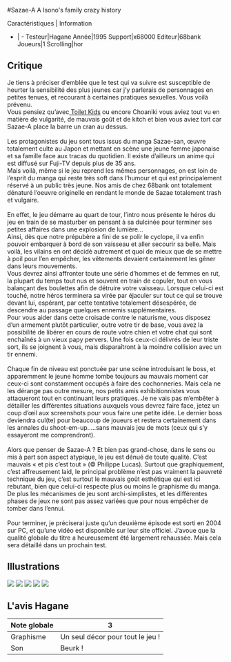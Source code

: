 #Sazae-A  A Isono's  family crazy history

Caractéristiques | Information
- | -
Testeur|Hagane
Année|1995
Support|x68000
Editeur|68bank
Joueurs|1
Scrolling|hor

## Critique
Je tiens à préciser d’emblée que le test qui va suivre est susceptible de heurter la sensibilité des plus jeunes car j’y parlerais de personnages en petites tenues, et recourant à certaines pratiques sexuelles. Vous voilà prévenu.<br/>Vous pensiez qu’avec<a href="/index.php?page=fiche&id=424"> Toilet Kids</a> ou encore Choaniki vous aviez tout vu en matière de vulgarité, de mauvais goût et de kitch et bien vous aviez tort car Sazae-A place la barre un cran au dessus.<br/><br/>Les protagonistes du jeu sont tous issus du manga Sazae-san, œuvre totalement culte au Japon et mettant en scène une jeune femme japonaise et sa famille face aux tracas du quotidien. Il existe d’ailleurs un anime qui est diffusé sur Fuji-TV depuis plus de 35 ans.<br/>Mais voilà, même si le jeu reprend les mêmes personnages, on est loin de l’esprit du manga qui reste très soft dans l’humour et qui est principalement réservé à un public très jeune. Nos amis de chez 68bank ont totalement dénaturé l’oeuvre originelle en rendant le monde de Sazae totalement trash et vulgaire.<br/><br/>En effet, le jeu démarre au quart de tour, l’intro nous présente le héros du jeu en train de se masturber en pensant à sa dulcinée pour terminer ses petites affaires dans une explosion de lumière…<br/>Ainsi, dès que notre prépubère a fini de se polir le cyclope, il va enfin pouvoir embarquer à bord de son vaisseau et aller secourir sa belle. Mais voilà, les vilains en ont décidé autrement et quoi de mieux que de se mettre à poil pour l’en empêcher, les vêtements devaient certainement les gêner dans leurs mouvements.<br/>Vous devrez ainsi affronter toute une série d’hommes et de femmes en rut, la plupart du temps tout nus et souvent en train de copuler, tout en vous balançant des boulettes afin de détruire votre vaisseau. Lorsque celui-ci est touché, notre héros terminera sa virée par éjaculer sur tout ce qui se trouve devant lui, espérant, par cette tentative totalement désespérée, de descendre au passage quelques ennemis supplémentaires.<br/>Pour vous aider dans cette croisade contre le naturisme, vous disposez d’un armement plutôt particulier, outre votre tir de base, vous avez la possibilité de libérer en cours de route votre chien et votre chat qui sont enchaînés à un vieux papy pervers. Une fois ceux-ci délivrés de leur triste sort, ils se joignent à vous, mais disparaîtront à la moindre collision avec un tir ennemi.<br/><br/>Chaque fin de niveau est ponctuée par une scène introduisant le boss, et apparemment le jeune homme tombe toujours au mauvais moment car ceux-ci sont constamment occupés à faire des cochonneries. Mais cela ne les dérange pas outre mesure, nos petits amis exhibitionnistes vous attaqueront tout en continuant leurs pratiques. Je ne vais pas m’embêter à détailler les différentes situations auxquels vous devrez faire face, jetez un coup d’œil aux screenshots pour vous faire une petite idée. Le dernier boss deviendra cul(te) pour beaucoup de joueurs et restera certainement dans les annales du shoot-em-up…..sans mauvais jeu de mots (ceux qui s’y essayeront me comprendront).<br/><br/>Alors que penser de Sazae-A ? Et bien pas grand-chose, dans le sens ou mis à part son aspect atypique, le jeu est dénué de toute qualité. C’est mauvais « et pis c’est tout » (© Philippe Lucas). Surtout que graphiquement, c’est affreusement laid, le principal problème n’est pas vraiment la pauvreté technique du jeu, c’est surtout le mauvais goût esthétique qui est ici rebutant, bien que celui-ci respecte plus ou moins le graphisme du manga. De plus les mécanismes de jeu sont archi-simplistes, et les différentes phases de jeux ne sont pas assez variées que pour nous empêcher de tomber dans l’ennui.<br/><br/>Pour terminer, je préciserai juste qu’un deuxième épisode est sorti en 2004 sur PC, et qu’une vidéo est disponible sur leur site officiel. J’avoue que la qualité globale du titre a heureusement été largement rehaussée. Mais cela sera détaillé dans un prochain test.<br/>

## Illustrations
![](http://www.shmup.com/images/thumbs/img_fiche_1_1067.jpg)
![](http://www.shmup.com/images/thumbs/img_fiche_2_1067.jpg)
![](http://www.shmup.com/images/thumbs/img_fiche_3_1067.jpg)
![](http://www.shmup.com/images/thumbs/img_fiche_4_1067.jpg)
![](http://www.shmup.com/images/thumbs/img_fiche_5_1067.jpg)

## L'avis Hagane
Note globale|3
-|-
Graphisme|Un seul décor pour tout le jeu !
Son|Beurk !
